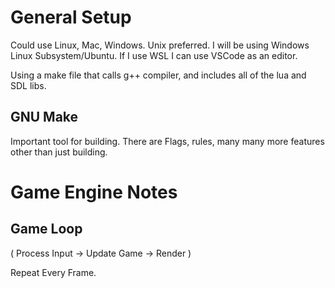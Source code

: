 # General Setup
Could use Linux, Mac, Windows. Unix preferred. I will be using Windows Linux Subsystem/Ubuntu. If I use WSL I can use VSCode as an editor.

Using a make file that calls g++ compiler, and includes all of the lua and SDL libs.

## GNU Make
Important tool for building. There are Flags, rules, many many more features other than just building. 

# Game Engine Notes

## Game Loop
( Process Input -> Update Game -> Render )

Repeat Every Frame.
